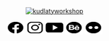 <p align="center"><a href="https://kudlatyworkshop.com/"><img align="center" src="https://kudlatyworkshop.com/wp-content/uploads/2022/08/kwDFsq.png" alt="kudlatyworkshop" height="300" width="300" /></a></p>
<div align="center">
  <a href="https://facebook.com/kudlatyworkshopcom" target="blank"><img src="https://raw.githubusercontent.com/ionic-team/ionicons/main/src/svg/logo-facebook.svg" alt="Facebook @kudlatyworkshopcom" height="30" width="40" /></a>
  <a href="https://instagram.com/kudlatyworkshopcom" target="blank"><img src="https://raw.githubusercontent.com/ionic-team/ionicons/main/src/svg/logo-instagram.svg" alt="Instagram @kudlatyworkshopcom" height="30" width="40" /></a>
  <a href="https://youtube.com/c/KudlatyWORKSHOP" target="blank"><img src="https://raw.githubusercontent.com/ionic-team/ionicons/main/src/svg/logo-youtube.svg" alt="YouTube @kudlatyworkshop" height="30" width="40" /></a>
  <a href="https://www.behance.net/KudlatyWORKSHOP" target="blank"><img src="https://raw.githubusercontent.com/ionic-team/ionicons/main/src/svg/logo-behance.svg" alt="Behance @kudlatyworkshop" height="30" width="40" /></a>
  <a href="https://www.flickr.com/photos/kudlatyworkshop" target="blank"><img src="https://raw.githubusercontent.com/ionic-team/ionicons/main/src/svg/logo-flickr.svg" alt="Flickr @kudlatyworkshop" height="30" width="40" /></a>

</div>
